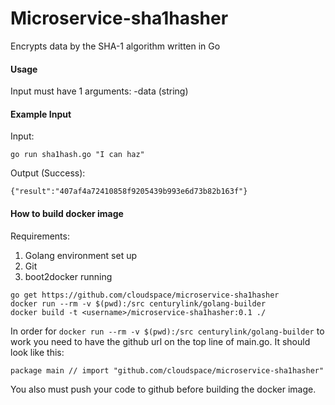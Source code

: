 # Microservice-sha1hasher 
Encrypts data by the SHA-1 algorithm written in Go

#### Usage
Input must have 1 arguments:
-data (string)


#### Example Input
Input:
```
go run sha1hash.go "I can haz"
```
Output (Success):
```
{"result":"407af4a72410858f9205439b993e6d73b82b163f"}
```

#### How to build docker image
Requirements:

1. Golang environment set up
2. Git
3. boot2docker running

```
go get https://github.com/cloudspace/microservice-sha1hasher
docker run --rm -v $(pwd):/src centurylink/golang-builder
docker build -t <username>/microservice-sha1hasher:0.1 ./

```
In order for `docker run --rm -v $(pwd):/src centurylink/golang-builder` to work you need to have the github url on the top line of main.go. It should look like this:
```
package main // import "github.com/cloudspace/microservice-sha1hasher"
```
You also must push your code to github before building the docker image.

